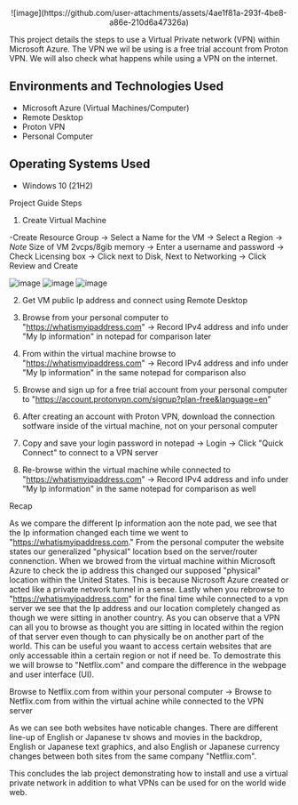 <p align="center">
![image](https://github.com/user-attachments/assets/4ae1f81a-293f-4be8-a86e-210d6a47326a)
</p>
This project details the steps to use a Virtual Private network (VPN) within Microsoft Azure. The VPN we wil be using is a free trial account from Proton VPN. We will also check what happens while using a VPN on the internet.

<h2>Environments and Technologies Used</h2>

- Microsoft Azure (Virtual Machines/Computer)
- Remote Desktop
- Proton VPN
- Personal Computer

<h2>Operating Systems Used </h2>

- Windows 10 (21H2)

Project Guide Steps

1) Create Virtual Machine

  -Create Resource Group -> Select a Name for the VM -> Select a Region -> *Note* Size of VM 2vcps/8gib memory -> Enter a username and password -> Check Licensing box -> Click next to Disk, Next to Networking -> Click Review and Create

  ![image](https://github.com/user-attachments/assets/bdea1c4f-675d-457e-ab8f-1ffe8a21bba1)
  ![image](https://github.com/user-attachments/assets/6c662a7a-a64f-49a9-b683-292255f40c70)
  ![image](https://github.com/user-attachments/assets/95aa5312-b651-418a-b6d9-1b46c4fc3bb0)



2) Get VM public Ip address and connect using Remote Desktop

3) Browse from your personal computer to "https://whatismyipaddress.com" -> Record IPv4 address and info under "My Ip information" in notepad for comparison later

4) From within the virtual machine browse to "https://whatismyipaddress.com" -> Record IPv4 address and info under "My Ip information" in the same notepad for comparison also

5) Browse and sign up for a free trial account from your personal computer to "https://account.protonvpn.com/signup?plan-free&language=en"

6) After creating an account with Proton VPN, download the connection sotfware inside of the virtual machine, not on your personal computer

7) Copy and save your login password in notepad -> Login ->  Click "Quick Connect" to connect to a VPN server

8) Re-browse within the virtual machine while connected to "https://whatismyipaddress.com" -> Record IPv4 address and info under "My Ip information" in the same notepad for comparison as well

Recap

  As we compare the different Ip information aon the note pad, we see that the Ip information changed each time we went to "https://whatismyipaddress.com." From the personal computer the website states our generalized "physical" location bsed on the server/router connenction. When we browed from the virtual machine within Microsoft Azure to check the ip address this changed our supposed "physical" location within the United States. This is because Nicrosoft Azure created or acted like a private network tunnel in a sense. Lastly when you rebrowse to "https://whatismyipaddress.com" for the final time while connected to a vpn server we see that the Ip address and our location completely changed as though we were sitting in another country. As you can observe that a VPN can all you to browse as thought you are sitting in located within the region of that server even though to can physically be on another part of the world. This can be useful you waant to access certain websites that are only accessable ithin a certain region or not if need be. To demostrate this we will browse to "Netflix.com" and compare the difference in the webpage and user interface (UI).  

  Browse to Netflix.com from within your personal computer ->  Browse to Netflix.com from within the virtual achine while connected to the VPN server

  As we can see both websites have noticable changes. There are different line-up of English or Japanese tv shows and movies in the backdrop, English or Japanese text graphics, and also English or Japanese currency changes between both sites from the same company "Netflix.com".

  This concludes the lab project demonstrating how to install and use a virtual private network in addition to what VPNs can be used for on the world wide web.

  <p>
</p>

